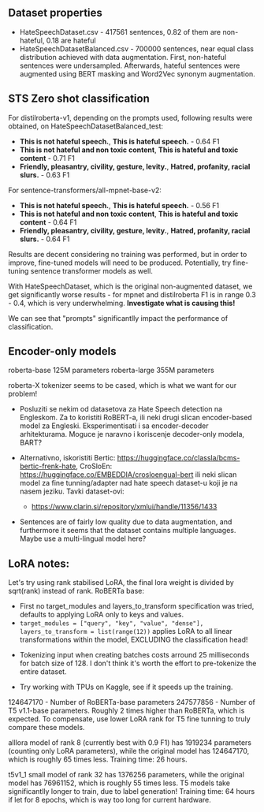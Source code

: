 ## Dataset properties
* HateSpeechDataset.csv - 417561 sentences, 0.82 of them are non-hateful, 0.18 are hateful
* HateSpeechDatasetBalanced.csv - 700000 sentences, near equal class distribution achieved with data augmentation. First, non-hateful sentences were undersampled. Afterwards, hateful sentences were augmented using BERT masking and Word2Vec synonym augmentation.

## STS Zero shot classification
For distilroberta-v1, depending on the prompts used, following results were obtained, on HateSpeechDatasetBalanced_test:
* **This is not hateful speech.**, **This is hateful speech.** - 0.64 F1
* **This is not hateful and non toxic content**, **This is hateful and toxic content** - 0.71 F1
* **Friendly, pleasantry, civility, gesture, levity.**, **Hatred, profanity, racial slurs.** - 0.63 F1

For sentence-transformers/all-mpnet-base-v2:
* **This is not hateful speech.**, **This is hateful speech.** - 0.56 F1
* **This is not hateful and non toxic content**, **This is hateful and toxic content** - 0.64 F1
* **Friendly, pleasantry, civility, gesture, levity.**, **Hatred, profanity, racial slurs.** - 0.64 F1

Results are decent considering no training was performed, but in order to improve, fine-tuned models will need to be produced. Potentially, try fine-tuning sentence transformer models as well.

With HateSpeechDataset, which is the original non-augmented dataset, we get significantly worse results - for mpnet and distilroberta F1 is in range 0.3 - 0.4, which is very underwhelming. **Investigate what is causing this!**

We can see that "prompts" significantlly impact the performance of classification.

## Encoder-only models
roberta-base 125M parameters
roberta-large 355M parameters

roberta-X tokenizer seems to be cased, which is what we want for our problem!

- Posluziti se nekim od datasetova za Hate Speech detection na Engleskom. Za to koristiti RoBERT-a, ili neki drugi slican encoder-based model za Engleski.
  Eksperimentisati i sa encoder-decoder arhitekturama. Moguce je naravno i koriscenje decoder-only modela, BART?
  
- Alternativno, iskoristiti Bertic: https://huggingface.co/classla/bcms-bertic-frenk-hate, CroSloEn: https://huggingface.co/EMBEDDIA/crosloengual-bert ili neki 
  slican model za fine tunning/adapter nad hate speech dataset-u koji je na nasem jeziku. Tavki dataset-ovi:
    - https://www.clarin.si/repository/xmlui/handle/11356/1433

- Sentences are of fairly low quality due to data augmentation, and furthermore it seems that the dataset contains multiple languages. Maybe use a multi-lingual model here?

## LoRA notes:
Let's try using rank stabilised LoRA, the final lora weight is divided by sqrt(rank) instead of rank.
RoBERTa base:
  * First no target_modules and layers_to_transform specification was tried, defaults to applying LoRA only to keys and values.
  * `target_modules = ["query", "key", "value", "dense"], layers_to_transform = list(range(12))` applies LoRA to all linear transformations within the model, EXCLUDING the classification head!

- Tokenizing input when creating batches costs arround 25 milliseconds for batch size of 128. I don't think it's worth the effort to pre-tokenize the entire dataset.

- Try working with TPUs on Kaggle, see if it speeds up the training.

124647170 - Number of RoBERTa-base parameters
247577856 - Number of T5 v1.1-base parameters. Roughly 2 times higher than RoBERTa, which is expected. To compensate, use lower LoRA rank for T5 fine tunning
to truly compare these models.

alllora model of rank 8 (currently best with 0.9 F1) has 1919234 parameters (counting only LoRA parameters), while the original model has 124647170, which is roughly 65 times less. Training time: 26 hours.

t5v1_1 small model of rank 32 has 1376256 parameters, while the original model has 76961152, which is roughly 55 times less. T5 models take significantlly longer to train, due to label generation! Training time: 64 hours if let for 8 epochs, which is way too long for current hardware.